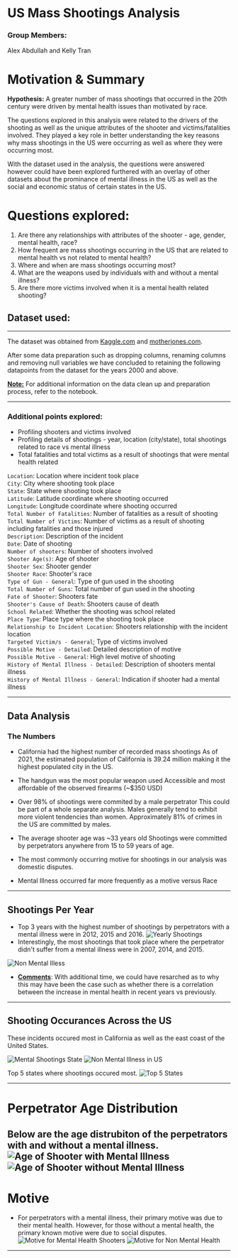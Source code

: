 # US Mass Shootings Analysis

### Group Members: 
Alex Abdullah and Kelly Tran

# Motivation & Summary
<b>Hypothesis:</b> A greater number of mass shootings that occurred in the 20th century were driven by mental health issues than motivated by race.

The questions explored in this analysis were related to the drivers of the shooting as well as the unique attributes of the shooter and victims/fatalities involved. They played a key role in better understanding the key reasons why mass shootings in the US were occurring as well as where they were occurring most.

With the dataset used in the analysis, the questions were answered however could have been explored furthered with an overlay of other datasets about the prominance of mental illness in the US as well as the social and economic status of certain states in the US.

# Questions explored: 
1. Are there any relationships with attributes of the shooter - age, gender, mental health, race?
2. How frequent are mass shootings occurring in the US that are related to mental health vs not related to mental health?
3. Where and when are mass shootings occurring most? 
4. What are the weapons used by individuals with and without a mental illness?
6. Are there more victims involved when it is a mental health related shooting?

## Dataset used: 
----
The dataset was obtained from  [Kaggle.com](Kaggle.com) and [motherjones.com](https://www.motherjones.com/politics/2012/12/mass-shootings-mother-jones-full-data/).

After some data preparation such as dropping columns, renaming columns and removing null variables we have concluded to retaining the following datapoints from the dataset for the years 2000 and above.

<b><u> Note:</b></u>  For additional information on the data clean up and preparation process, refer to the notebook.

---------

### Additional points explored:
* Profiling shooters and victims involved 
* Profiling details of shootings - year, location (city/state), total shootings related to race vs mental illness 
* Total fatalities and total victims as a result of shootings that were mental health related

`Location`: Location where incident took place                              
`City`: City where shooting took place                                  
`State`: State where shooting took place                                 
`Latitude`: Latitude coordinate where shooting occurred                                
`Longitude`: Longitude coordinate where shooting occurred                              
`Total Number of Fatalities`: Number of fatalities as a result of shooting          
`Total Number of Victims`: Number of victims as a result of shooting including fatalities and those injured     
`Description`: Description of the incident                           
`Date`: Date of shooting                                                             
`Number of shooters`: Number of shooters involved                     
`Shooter Age(s)`: Age of shooter                         
`Shooter Sex`: Shooter gender                            
`Shooter Race`: Shooter's race                                              
`Type of Gun - General`: Type of gun used in the shooting                                    
`Total Number of Guns`: Total number of gun used in the shooting                    
`Fate of Shooter`: Shooters fate                         
`Shooter's Cause of Death`: Shooters cause of death              
`School Related`: Whether the shooting was school related                     
`Place Type`: Place type where the shooting took place                             
`Relationship to Incident Location`: Shooters relationship with the incident location                   
`Targeted Victim/s - General`; Type of victims involved           
`Possible Motive - Detailed`: Detailed description of motive              
`Possible Motive - General`: High level motive of shooting             
`History of Mental Illness - Detailed`: Description of shooters mental illness   
`History of Mental Illness - General`: Indication if shooter had a mental illness     

-------
## Data Analysis 
### The Numbers
* California had the highest number of recorded mass shootings As of 2021, the estimated population of California is 39.24 million making it the highest populated city in the US.

* The handgun was the most popular weapon used Accessible and most affordable of the observed firearms (~$350 USD)

* Over 98% of shootings were commited by a male perpetrator This could be part of a whole separate analysis. Males generally tend to exhibit more violent tendencies than women. Approximately 81% of crimes in the US are committed by males.

* The average shooter age was ~33 years old Shootings were committed by perpetrators anywhere from 15 to 59 years of age.

* The most commonly occurring motive for shootings in our analysis was domestic disputes.

* Mental Illness occurred far more frequently as a motive versus Race
-----
## Shootings Per Year
* Top 3 years with the highest number of shootings by perpetrators with a mental illness were in 2012, 2015 and 2016. 
![Yearly Shootings](yearly_mental_shootings.png)
* Interestingly, the most shootings that took place where the perpetrator didn't suffer from a mental illness were in 2007, 2014, and 2015. 

![Non Mental Illess](non_mental_yearly_shootings.png)

* <b><u>Comments</u></b>:
With additional time, we could have resarched as to why this may have been the case such as whether there is a correlation between the increase in mental health in recent years vs previously.
-----
## Shooting Occurances Across the US
These incidents occured most in California as well as the east coast of the United States. 

![Mental Shootings State](shootings_mental_state.png) 
![Non Mental Illness in US](plotting_non_shootings.png)

Top 5 states where shootings occured most. 
![Top 5 States](top_5_states.png)

------
# Perpetrator Age Distribution
Below are the age distrubiton of the perpetrators with and without a mental illness.
![Age of Shooter with Mental Illness](shooter_age_mental_illness.png)
![Age of Shooter without Mental Illness](age_without_mental_illness.png)
--------
# Motive 
* For perpetrators with a mental illness, their primary motive was due to their mental health. However, for those without a mental health, the primary known motive were due to social disputes. 
![Motive for Mental Health Shooters](motive_mental.png)
![Motive for Non Mental Health](motive_non_mental.png)
------ 
